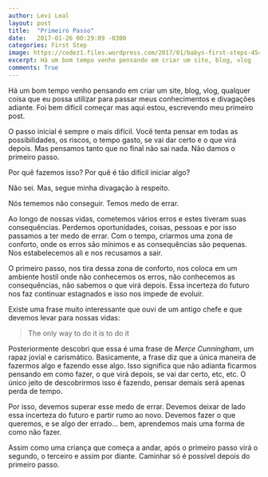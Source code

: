 ```yaml
---
author: Levi Leal
layout: post
title:  "Primeiro Passo"
date:   2017-01-26 00:29:09 -0300
categories: First Step
image: https://codez1.files.wordpress.com/2017/01/babys-first-steps-454.jpg
excerpt: Há um bom tempo venho pensando em criar um site, blog, vlog
comments: True
---
```

Há um bom tempo venho pensando em criar um site, blog, vlog, qualquer coisa que eu possa utilizar para passar meus conhecimentos e divagações adiante. Foi bem difícil começar mas aqui estou, escrevendo meu primeiro post.

O passo inicial é sempre o mais difícil. Você tenta pensar em todas as possibilidades, os riscos, o tempo gasto, se vai dar certo e o que virá depois. Mas pensamos tanto que no final não sai nada. Não damos o primeiro passo.

Por quê fazemos isso? Por quê é tão difícil iniciar algo?

Não sei. Mas, segue minha divagação à respeito.

Nós tememos não conseguir. Temos medo de errar.

Ao longo de nossas vidas, cometemos vários erros e estes tiveram suas consequências. Perdemos oportunidades, coisas, pessoas e por isso passamos a ter medo de errar. Com o tempo, criarmos uma zona de conforto, onde os erros são mínimos e as consequências são pequenas. Nos estabelecemos ali e nos recusamos a sair.

O primeiro passo, nos tira dessa zona de conforto, nos coloca em um ambiente hostil onde não conhecemos os erros, não conhecemos as consequências, não sabemos o que virá depois. Essa incerteza do futuro nos faz continuar estagnados e isso nos impede de evoluir.

Existe uma frase muito interessante que ouvi de um antigo chefe e que devemos levar para nossas vidas:

>The only way to do it is to do it

Posteriormente descobri que essa é uma frase de _Merce Cunningham_, um rapaz jovial e carismático. Basicamente, a frase diz que a única maneira de fazermos algo e fazendo esse algo. Isso significa que não adianta ficarmos pensando em como fazer, o que virá depois, se vai dar certo, etc, etc. O único jeito de descobrirmos isso é fazendo, pensar demais será apenas perda de tempo.

Por isso, devemos superar esse medo de errar. Devemos deixar de lado essa incerteza do futuro e partir rumo ao novo. Devemos fazer o que queremos, e se algo der errado... bem, aprendemos mais uma forma de como não fazer.

Assim como uma criança que começa a andar, após o primeiro passo virá o segundo, o terceiro e assim por diante. Caminhar só é possível depois do primeiro passo.